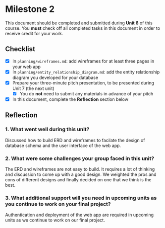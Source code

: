 # Milestone 2

This document should be completed and submitted during **Unit 6** of this course. You **must** check off all completed tasks in this document in order to receive credit for your work.

## Checklist

- [x] In `planning/wireframes.md`: add wireframes for at least three pages in your web app
- [x] In `planning/entity_relationship_diagram.md`: add the entity relationship diagram you developed for your database
- [x] Prepare your three-minute pitch presentation, to be presented during Unit 7 (the next unit)
  - [x] You do **not** need to submit any materials in advance of your pitch
- [x] In this document, complete the **Reflection** section below

## Reflection

### 1. What went well during this unit?

Discussed how to build ERD and wireframes to facilate the design of database schema and the user interface of the web app.

### 2. What were some challenges your group faced in this unit?

The ERD and wireframes are not easy to build. It requires a lot of thinking and discussion to come up with a good design. We weighted the pros and cons of different designs and finally decided on one that we think is the best.

### 3. What additional support will you need in upcoming units as you continue to work on your final project?

Authentication and deployment of the web app are required in upcoming units as we continue to work on our final project.
